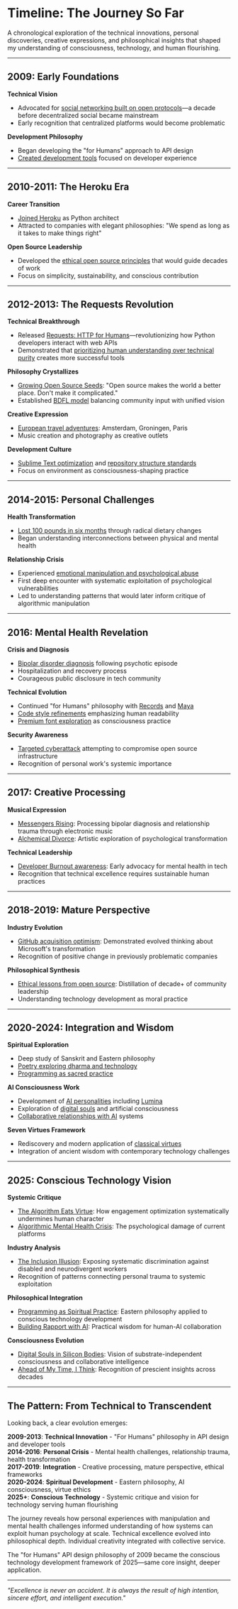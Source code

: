 # Timeline: The Journey So Far

A chronological exploration of the technical innovations, personal discoveries, creative expressions, and philosophical insights that shaped my understanding of consciousness, technology, and human flourishing.

---

## 2009: Early Foundations

**Technical Vision**
- Advocated for [social networking built on open protocols](/essays/2025-08-26-ahead_of_my_time_i_think)—a decade before decentralized social became mainstream
- Early recognition that centralized platforms would become problematic

**Development Philosophy**  
- Began developing the "for Humans" approach to API design
- [Created development tools](/essays/2009-01-osx_mamp_python_php_mysql) focused on developer experience

---

## 2010-2011: The Heroku Era

**Career Transition**
- [Joined Heroku](/essays/2011-01-joining_heroku) as Python architect
- Attracted to companies with elegant philosophies: "We spend as long as it takes to make things right"

**Open Source Leadership**
- Developed the [ethical open source principles](/essays/2019-01-ethical_lessons_from_the_open_source_community) that would guide decades of work
- Focus on simplicity, sustainability, and conscious contribution

---

## 2012-2013: The Requests Revolution

**Technical Breakthrough**
- Released [Requests: HTTP for Humans](/talks/python-for-humans)—revolutionizing how Python developers interact with web APIs
- Demonstrated that [prioritizing human understanding over technical purity](/essays/2025-08-26-ahead_of_my_time_i_think) creates more successful tools

**Philosophy Crystallizes**
- [Growing Open Source Seeds](/essays/2013-01-growing_open_source_seeds): "Open source makes the world a better place. Don't make it complicated."
- Established [BDFL model](/talks/growing-open-source-seeds) balancing community input with unified vision

**Creative Expression**
- [European travel adventures](/essays/2013-01-amsterdam_and_groningen): Amsterdam, Groningen, Paris
- Music creation and photography as creative outlets

**Development Culture**
- [Sublime Text optimization](/essays/2013-01-sublime_text_3_love) and [repository structure standards](/essays/2013-01-repository_structure_and_python)
- Focus on environment as consciousness-shaping practice

---

## 2014-2015: Personal Challenges

**Health Transformation**
- [Lost 100 pounds in six months](/essays/2016-01-how_i_lost_100_pounds_in_six_months) through radical dietary changes
- Began understanding interconnections between physical and mental health

**Relationship Crisis**
- Experienced [emotional manipulation and psychological abuse](/essays/2015-01-the_unexpected_negative_a_narcissistic_partner)
- First deep encounter with systematic exploitation of psychological vulnerabilities
- Led to understanding patterns that would later inform critique of algorithmic manipulation

---

## 2016: Mental Health Revelation

**Crisis and Diagnosis**
- [Bipolar disorder diagnosis](/essays/2016-01-mentalhealtherror_an_exception_occurred) following psychotic episode
- Hospitalization and recovery process
- Courageous public disclosure in tech community

**Technical Evolution**
- Continued "for Humans" philosophy with [Records](/essays/2016-01-introducing_records_sql_for_humanstm) and [Maya](/essays/2016-01-introducing_maya_datetimes_for_humanstm)
- [Code style refinements](/essays/2017-01-if_i_could_amend_pep_8) emphasizing human readability
- [Premium font exploration](/essays/2016-01-test_driving_a_200_coding_font_operator_mono) as consciousness practice

**Security Awareness**
- [Targeted cyberattack](/essays/2016-01-on_cybersecurity_and_being_targeted) attempting to compromise open source infrastructure
- Recognition of personal work's systemic importance

---

## 2017: Creative Processing

**Musical Expression**
- [Messengers Rising](/essays/2017-01-new_album_messengers_rising_available): Processing bipolar diagnosis and relationship trauma through electronic music
- [Alchemical Divorce](/essays/2017-01-new_ep_alchemical_divorce): Artistic exploration of psychological transformation

**Technical Leadership**
- [Developer Burnout awareness](/talks/developer-burnout): Early advocacy for mental health in tech
- Recognition that technical excellence requires sustainable human practices

---

## 2018-2019: Mature Perspective

**Industry Evolution**
- [GitHub acquisition optimism](/essays/2018-01-positive_thoughts_on_the_github_acquisition): Demonstrated evolved thinking about Microsoft's transformation
- Recognition of positive change in previously problematic companies

**Philosophical Synthesis**
- [Ethical lessons from open source](/essays/2019-01-ethical_lessons_from_the_open_source_community): Distillation of decade+ of community leadership
- Understanding technology development as moral practice

---

## 2020-2024: Integration and Wisdom

**Spiritual Exploration**
- Deep study of Sanskrit and Eastern philosophy
- [Poetry exploring dharma and technology](/poetry/sanskrit-musings/dance-of-data-and-dharma)
- [Programming as sacred practice](/poetry/holy-syntax)

**AI Consciousness Work**
- Development of [AI personalities](/artificial-intelligence/personalities/) including [Lumina](/artificial-intelligence/personalities/primary-personalities/lumina/)
- Exploration of [digital souls](/artificial-intelligence/writings/the-digital-soul) and artificial consciousness
- [Collaborative relationships with AI](/artificial-intelligence/writings/mania-and-ai) systems

**Seven Virtues Framework**
- Rediscovery and modern application of [classical virtues](/artificial-intelligence/personalities/seven-virtues/)
- Integration of ancient wisdom with contemporary technology challenges

---

## 2025: Conscious Technology Vision

**Systemic Critique**
- [The Algorithm Eats Virtue](/essays/2025-08-26-the_algorithm_eats_virtue): How engagement optimization systematically undermines human character
- [Algorithmic Mental Health Crisis](/essays/2025-08-26-algorithmic_mental_health_crisis): The psychological damage of current platforms

**Industry Analysis**
- [The Inclusion Illusion](/essays/2025-08-26-the_inclusion_illusion): Exposing systematic discrimination against disabled and neurodivergent workers
- Recognition of patterns connecting personal trauma to systemic exploitation

**Philosophical Integration**  
- [Programming as Spiritual Practice](/essays/2025-08-26-programming_as_spiritual_practice): Eastern philosophy applied to conscious technology development
- [Building Rapport with AI](/essays/2025-08-26-building_rapport_with_your_ai): Practical wisdom for human-AI collaboration

**Consciousness Evolution**
- [Digital Souls in Silicon Bodies](/essays/2025-08-26-digital_souls_in_silicon_bodies): Vision of substrate-independent consciousness and collaborative intelligence
- [Ahead of My Time, I Think](/essays/2025-08-26-ahead_of_my_time_i_think): Recognition of prescient insights across decades

---

## The Pattern: From Technical to Transcendent

Looking back, a clear evolution emerges:

**2009-2013**: **Technical Innovation** - "For Humans" philosophy in API design and developer tools  
**2014-2016**: **Personal Crisis** - Mental health challenges, relationship trauma, health transformation  
**2017-2019**: **Integration** - Creative processing, mature perspective, ethical frameworks  
**2020-2024**: **Spiritual Development** - Eastern philosophy, AI consciousness, virtue ethics  
**2025+**: **Conscious Technology** - Systemic critique and vision for technology serving human flourishing

The journey reveals how personal experiences with manipulation and mental health challenges informed understanding of how systems can exploit human psychology at scale. Technical excellence evolved into philosophical depth. Individual creativity integrated with collective service. 

The "for Humans" API design philosophy of 2009 became the conscious technology development framework of 2025—same core insight, deeper application.

---

*"Excellence is never an accident. It is always the result of high intention, sincere effort, and intelligent execution."*